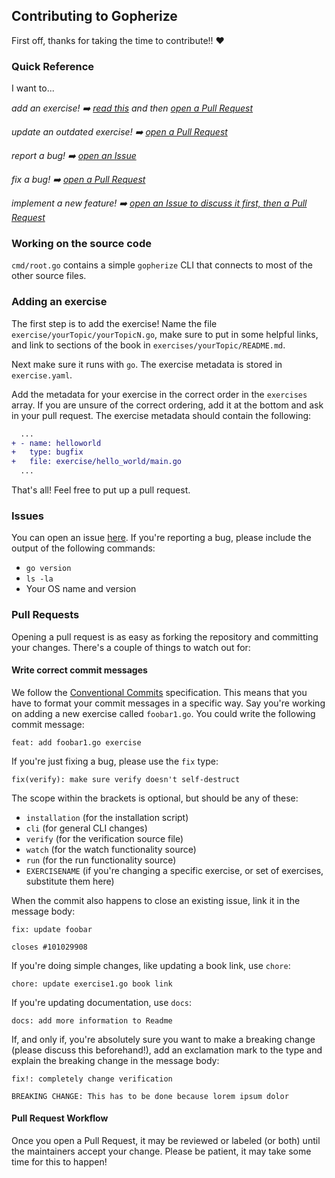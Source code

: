 ## Contributing to Gopherize

First off, thanks for taking the time to contribute!! ❤️

### Quick Reference

I want to...

_add an exercise! ➡️ [read this](#addex) and then [open a Pull Request](#prs)_

_update an outdated exercise! ➡️ [open a Pull Request](#prs)_

_report a bug! ➡️ [open an Issue](#issues)_

_fix a bug! ➡️ [open a Pull Request](#prs)_

_implement a new feature! ➡️ [open an Issue to discuss it first, then a Pull Request](#issues)_

<a name="#src"></a>
### Working on the source code

`cmd/root.go` contains a simple `gopherize` CLI that connects to most of the other source files.

<a name="addex"></a>
### Adding an exercise

The first step is to add the exercise! Name the file `exercise/yourTopic/yourTopicN.go`, make sure to
put in some helpful links, and link to sections of the book in `exercises/yourTopic/README.md`.

Next make sure it runs with `go`. The exercise metadata is stored in `exercise.yaml`.

Add the metadata for your exercise in the correct order in the `exercises` array. If you are unsure of the correct ordering, add it at the bottom and ask in your pull request. The exercise metadata should contain the following:
```diff
  ...
+ - name: helloworld
+   type: bugfix
+   file: exercise/hello_world/main.go
  ...
```

That's all! Feel free to put up a pull request.

<a name="issues"></a>
### Issues

You can open an issue [here](https://github.com/jeffreylean/gopherize/issues/new).
If you're reporting a bug, please include the output of the following commands:

- `go version`
- `ls -la`
- Your OS name and version

<a name="prs"></a>
### Pull Requests

Opening a pull request is as easy as forking the repository and committing your
changes. There's a couple of things to watch out for:

#### Write correct commit messages

We follow the [Conventional Commits](https://www.conventionalcommits.org/en/v1.0.0-beta.4/)
specification.
This means that you have to format your commit messages in a specific way. Say
you're working on adding a new exercise called `foobar1.go`. You could write
the following commit message:

```
feat: add foobar1.go exercise
```

If you're just fixing a bug, please use the `fix` type:

```
fix(verify): make sure verify doesn't self-destruct
```

The scope within the brackets is optional, but should be any of these:

- `installation` (for the installation script)
- `cli` (for general CLI changes)
- `verify` (for the verification source file)
- `watch` (for the watch functionality source)
- `run` (for the run functionality source)
- `EXERCISENAME` (if you're changing a specific exercise, or set of exercises,
  substitute them here)

When the commit also happens to close an existing issue, link it in the message
body:

```
fix: update foobar

closes #101029908
```

If you're doing simple changes, like updating a book link, use `chore`:

```
chore: update exercise1.go book link
```

If you're updating documentation, use `docs`:

```
docs: add more information to Readme
```

If, and only if, you're absolutely sure you want to make a breaking change
(please discuss this beforehand!), add an exclamation mark to the type and
explain the breaking change in the message body:

```
fix!: completely change verification

BREAKING CHANGE: This has to be done because lorem ipsum dolor
```

#### Pull Request Workflow

Once you open a Pull Request, it may be reviewed or labeled (or both) until
the maintainers accept your change. Please be patient, it may take some time
for this to happen!